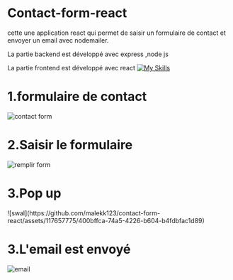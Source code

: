 # Contact-form-react
cette une application react qui permet de saisir un formulaire de contact et envoyer un email avec nodemailer.

La partie backend est développé avec express ,node js 


La partie frontend est développé avec react 
 [![My Skills](https://skillicons.dev/icons?i=js,react,node,express)](https://skillicons.dev)


<h1>1.formulaire de contact</h1>

![contact form](https://github.com/malekk123/contact-form-react/assets/117657775/8c3aeefc-ad1f-4e93-a91d-e035ce04c68a)


<h1>2.Saisir le formulaire</h1>

![remplir form](https://github.com/malekk123/contact-form-react/assets/117657775/1f0032c7-8831-4ca9-a8be-29d735805f9a)

<h1>3.Pop up </h1>
![swal](https://github.com/malekk123/contact-form-react/assets/117657775/400bffca-74a5-4226-b604-b4fdbfac1d89)

<h1>3.L'email est envoyé</h1>

![email](https://github.com/malekk123/contact-form-react/assets/117657775/730984f3-9d62-4a41-85b4-78c1a6c3bcf8)

